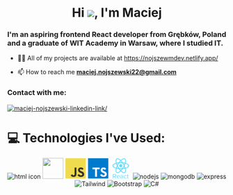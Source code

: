 <h1 align="center">Hi <img src="https://raw.githubusercontent.com/MartinHeinz/MartinHeinz/master/wave.gif" width="30px">, I'm Maciej</h1>
<h3 align="left">I'm an aspiring frontend React developer from Grębków,
Poland and a graduate of WIT Academy in Warsaw, where I
studied IT.
</h3>

- 👨‍💻 All of my projects are available at https://nojszewmdev.netlify.app/

- 📫 How to reach me **maciej.nojszewski22@gmail.com**

<h3 align="left">Contact with me:</h3>
<p align="left">
<a href="https://www.linkedin.com/in/maciej-nojszewski-81359a35a/" target="blank"><img align="center" src="https://raw.githubusercontent.com/rahuldkjain/github-profile-readme-generator/master/src/images/icons/Social/linked-in-alt.svg" alt="maciej-nojszewski-linkedin-link/" height="30" width="40" /></a>
</p>

# 💻 Technologies I've Used:

<p align="center">
  <img src="https://img.icons8.com/?size=100&id=20909&format=png&color=000000" alt="html icon" width="48" height="48"/>
  <img src="https://img.icons8.com/?size=100&id=21278&format=png&color=000000" width="48" height="48"/>
  <img src="https://raw.githubusercontent.com/devicons/devicon/master/icons/javascript/javascript-original.svg" alt="javascript" width="48" height="48"/>
  <img src="https://raw.githubusercontent.com/devicons/devicon/master/icons/typescript/typescript-original.svg" alt="typescript" width="48" height="48"/>
  <img src="https://raw.githubusercontent.com/devicons/devicon/master/icons/react/react-original-wordmark.svg" alt="react" width="48" height="48"/>
  <img src="https://cdn.jsdelivr.net/gh/devicons/devicon/icons/nodejs/nodejs-original-wordmark.svg" alt="nodejs" width="48" height="48"/>
  <img src="https://cdn.jsdelivr.net/gh/devicons/devicon/icons/mongodb/mongodb-original.svg" alt="mongodb" width="48" height="48"/>
  <img src="https://img.icons8.com/?size=100&id=kg46nzoJrmTR&format=png&color=FFFFFF" alt="express" width="48" height="48" color="white"/>
  <img src="https://img.icons8.com/?size=100&id=4PiNHtUJVbLs&format=png&color=000000" width="48" height="48" alt="Tailwind">
  <img src="https://img.icons8.com/?size=100&id=EzPCiQUqWWEa&format=png&color=000000" width="48" height="48" alt="Bootstrap">
  <img src="https://img.icons8.com/?size=100&id=45490&format=png&color=000000" width="48" height="48" alt="C#">
</p>

